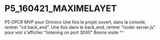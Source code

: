# P5_160421_MAXIMELAYET
P5 OPCR
MVP pour Orinoco
Une fois le projet ouvert, dans la console, rentrer "cd back_end".
Une fois dans le back_end, rentrer "noder server.js" pour voir s'afficher "listening on port 3000"
Bonne visite ^^
